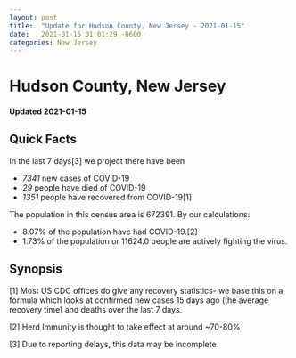 ```yaml
---
layout: post
title:  "Update for Hudson County, New Jersey - 2021-01-15"
date:   2021-01-15 01:01:29 -0600
categories: New Jersey
---
```


# Hudson County, New Jersey
#### Updated 2021-01-15

## Quick Facts

In the last 7 days[3] we project there have been
- *7341* new cases of COVID-19
- *29* people have died of COVID-19
- *1351* people have recovered from COVID-19[1]

The population in this census area is 672391. By our calculations:
- 8.07% of the population have had COVID-19.[2]
- 1.73% of the population or 11624.0 people are actively fighting the virus.

## Synopsis




[1] Most US CDC offices do give any recovery statistics- we base this on a formula which looks at confirmed new cases
15 days ago (the average recovery time) and deaths over the last 7 days.

[2] Herd Immunity is thought to take effect at around ~70-80%

[3] Due to reporting delays, this data may be incomplete.
 
    